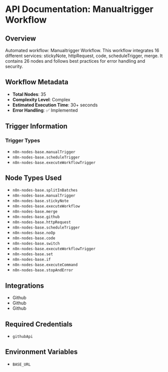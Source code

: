 # API Documentation: Manualtrigger Workflow

## Overview
Automated workflow: Manualtrigger Workflow. This workflow integrates 16 different services: stickyNote, httpRequest, code, scheduleTrigger, merge. It contains 26 nodes and follows best practices for error handling and security.

## Workflow Metadata
- **Total Nodes**: 35
- **Complexity Level**: Complex
- **Estimated Execution Time**: 30+ seconds
- **Error Handling**: ✅ Implemented

## Trigger Information
### Trigger Types
- `n8n-nodes-base.manualTrigger`
- `n8n-nodes-base.scheduleTrigger`
- `n8n-nodes-base.executeWorkflowTrigger`

## Node Types Used
- `n8n-nodes-base.splitInBatches`
- `n8n-nodes-base.manualTrigger`
- `n8n-nodes-base.stickyNote`
- `n8n-nodes-base.executeWorkflow`
- `n8n-nodes-base.merge`
- `n8n-nodes-base.github`
- `n8n-nodes-base.httpRequest`
- `n8n-nodes-base.scheduleTrigger`
- `n8n-nodes-base.noOp`
- `n8n-nodes-base.code`
- `n8n-nodes-base.switch`
- `n8n-nodes-base.executeWorkflowTrigger`
- `n8n-nodes-base.set`
- `n8n-nodes-base.if`
- `n8n-nodes-base.executeCommand`
- `n8n-nodes-base.stopAndError`

## Integrations
- Github
- Github
- Github

## Required Credentials
- `githubApi`

## Environment Variables
- `BASE_URL`
